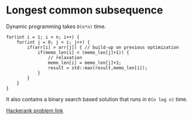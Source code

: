 
Longest common subsequence
============================

Dynamic programming takes `O(n*n)` time.

```
for(int i = 1; i < n; i++) {
    for(int j = 0; j < i; j++) {
        if(arr[i] > arr[j]) { // build-up on previous optimization
            if(memo_len[i] < (memo_len[j]+1)) {
                // relaxation
                memo_len[i] = memo_len[j]+1;
                result = std::max(result,memo_len[i]);
            }
        }
    }
}
```
It also contains a binary search based solution that runs in `O(n log n)` time.

[Hackerank problem link](https://www.hackerrank.com/challenges/longest-increasing-subsequent/problem)




